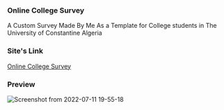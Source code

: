 ### Online College Survey
A Custom Survey Made By Me As a Template for College students in The University of Constantine Algeria
### Site's Link
[Online College Survey](https://adembendjama.github.io/Online-College-Survey/)
### Preview
![Screenshot from 2022-07-11 19-55-18](https://user-images.githubusercontent.com/93732841/178337831-fb742094-066d-4d0a-bf20-59a8eda84f73.png)
